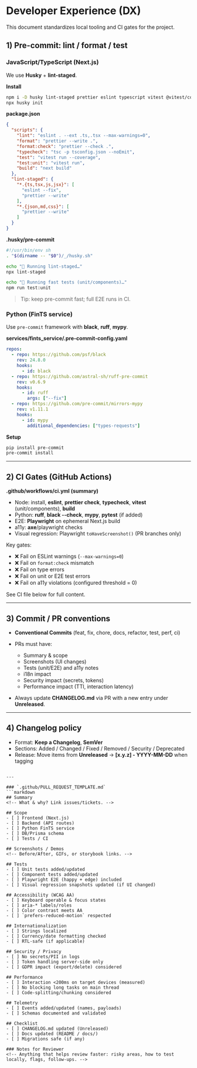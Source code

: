 # Developer Experience (DX)

This document standardizes local tooling and CI gates for the project.

## 1) Pre-commit: lint / format / test

### JavaScript/TypeScript (Next.js)
We use **Husky** + **lint-staged**.

**Install**
```bash
npm i -D husky lint-staged prettier eslint typescript vitest @vitest/coverage-v8
npx husky init
````

**package.json**

```json
{
  "scripts": {
    "lint": "eslint . --ext .ts,.tsx --max-warnings=0",
    "format": "prettier --write .",
    "format:check": "prettier --check .",
    "typecheck": "tsc -p tsconfig.json --noEmit",
    "test": "vitest run --coverage",
    "test:unit": "vitest run",
    "build": "next build"
  },
  "lint-staged": {
    "*.{ts,tsx,js,jsx}": [
      "eslint --fix",
      "prettier --write"
    ],
    "*.{json,md,css}": [
      "prettier --write"
    ]
  }
}
```

**.husky/pre-commit**

```bash
#!/usr/bin/env sh
. "$(dirname -- "$0")/_/husky.sh"

echo "🔎 Running lint-staged…"
npx lint-staged

echo "🧪 Running fast tests (unit/components)…"
npm run test:unit
```

> Tip: keep pre-commit fast; full E2E runs in CI.

### Python (FinTS service)

Use `pre-commit` framework with **black**, **ruff**, **mypy**.

**services/fints\_service/.pre-commit-config.yaml**

```yaml
repos:
  - repo: https://github.com/psf/black
    rev: 24.8.0
    hooks:
      - id: black
  - repo: https://github.com/astral-sh/ruff-pre-commit
    rev: v0.6.9
    hooks:
      - id: ruff
        args: ["--fix"]
  - repo: https://github.com/pre-commit/mirrors-mypy
    rev: v1.11.1
    hooks:
      - id: mypy
        additional_dependencies: ["types-requests"]
```

**Setup**

```bash
pip install pre-commit
pre-commit install
```

---

## 2) CI Gates (GitHub Actions)

**.github/workflows/ci.yml (summary)**

* Node: install, **eslint**, **prettier check**, **typecheck**, **vitest** (unit/components), **build**
* Python: **ruff**, **black --check**, **mypy**, **pytest** (if added)
* E2E: **Playwright** on ephemeral Next.js build
* a11y: **axe**/playwright checks
* Visual regression: Playwright `toHaveScreenshot()` (PR branches only)

Key gates:

* ❌ Fail on ESLint warnings (`--max-warnings=0`)
* ❌ Fail on `format:check` mismatch
* ❌ Fail on type errors
* ❌ Fail on unit or E2E test errors
* ❌ Fail on a11y violations (configured threshold = 0)

See CI file below for full content.

---

## 3) Commit / PR conventions

* **Conventional Commits** (feat, fix, chore, docs, refactor, test, perf, ci)
* PRs must have:

  * Summary & scope
  * Screenshots (UI changes)
  * Tests (unit/E2E) and a11y notes
  * i18n impact
  * Security impact (secrets, tokens)
  * Performance impact (TTI, interaction latency)
* Always update **CHANGELOG.md** via PR with a new entry under **Unreleased**.

---

## 4) Changelog policy

* Format: **Keep a Changelog**, **SemVer**
* Sections: Added / Changed / Fixed / Removed / Security / Deprecated
* Release: Move items from **Unreleased** → **\[x.y.z] - YYYY-MM-DD** when tagging

````

---

### `.github/PULL_REQUEST_TEMPLATE.md`
```markdown
## Summary
<!-- What & why? Link issues/tickets. -->

## Scope
- [ ] Frontend (Next.js)
- [ ] Backend (API routes)
- [ ] Python FinTS service
- [ ] DB/Prisma schema
- [ ] Tests / CI

## Screenshots / Demos
<!-- Before/After, GIFs, or storybook links. -->

## Tests
- [ ] Unit tests added/updated
- [ ] Component tests added/updated
- [ ] Playwright E2E (happy + edge) included
- [ ] Visual regression snapshots updated (if UI changed)

## Accessibility (WCAG AA)
- [ ] Keyboard operable & focus states
- [ ] aria-* labels/roles
- [ ] Color contrast meets AA
- [ ] `prefers-reduced-motion` respected

## Internationalization
- [ ] Strings localized
- [ ] Currency/date formatting checked
- [ ] RTL-safe (if applicable)

## Security / Privacy
- [ ] No secrets/PII in logs
- [ ] Token handling server-side only
- [ ] GDPR impact (export/delete) considered

## Performance
- [ ] Interaction <200ms on target devices (measured)
- [ ] No blocking long tasks on main thread
- [ ] Code-splitting/chunking considered

## Telemetry
- [ ] Events added/updated (names, payloads)
- [ ] Schemas documented and validated

## Checklist
- [ ] CHANGELOG.md updated (Unreleased)
- [ ] Docs updated (README / docs/)
- [ ] Migrations safe (if any)

### Notes for Reviewer
<!-- Anything that helps review faster: risky areas, how to test locally, flags, follow-ups. -->